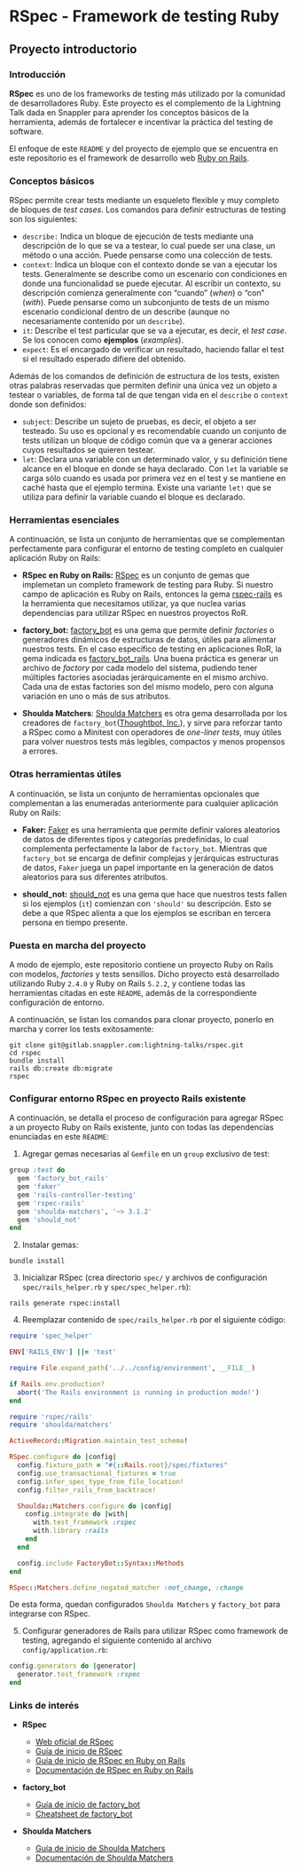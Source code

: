 # RSpec - Framework de testing Ruby
## Proyecto introductorio

### Introducción

**RSpec** es uno de los frameworks de testing más utilizado por la comunidad de desarrolladores Ruby.
Este proyecto es el complemento de la Lightning Talk dada en Snappler para aprender los conceptos
básicos de la herramienta, además de fortalecer e incentivar la práctica del testing de software.

El enfoque de este `README` y del proyecto de ejemplo que se encuentra en este repositorio
es el framework de desarrollo web [Ruby on Rails](https://rubyonrails.org/).

### Conceptos básicos

RSpec permite crear tests mediante un esqueleto flexible y muy completo de bloques de *test cases*.
Los comandos para definir estructuras de testing son los siguientes:

- `describe:` Indica un bloque de ejecución de tests mediante una descripción de lo que se va a testear,
lo cual puede ser una clase, un método o una acción. Puede pensarse como una colección de tests.
- `context`:  Indica un bloque con el contexto donde se van a ejecutar los tests.
Generalmente se describe como un escenario con condiciones en donde una funcionalidad se puede ejecutar.
Al escribir un contexto, su descripción comienza generalmente con “cuando” (*when*) o “con” (*with*).
Puede pensarse como un subconjunto de tests de un mismo escenario condicional dentro de un describe
(aunque no necesariamente contenido por un `describe`).
- `it`: Describe el test particular que se va a ejecutar, es decir, el *test case*.
Se los conocen como **ejemplos** (*examples*).
- `expect`: Es el encargado de verificar un resultado, haciendo fallar el test si el resultado esperado difiere del obtenido.

Además de los comandos de definición de estructura de los tests, existen otras palabras reservadas
que permiten definir una única vez un objeto a testear o variables, de forma tal de que tengan vida
en el `describe` o `context` donde son definidos:

- `subject`: Describe un sujeto de pruebas, es decir, el objeto a ser testeado.
Su uso es opcional y es recomendable cuando un conjunto de tests utilizan un bloque de código común
que va a generar acciones cuyos resultados se quieren testear.
- `let`: Declara una variable con un determinado valor, y su definición tiene alcance en el bloque en donde se haya declarado.
Con `let` la variable se carga sólo cuando es usada por primera vez en el test y se mantiene en caché hasta que el ejemplo termina.
Existe una variante `let!` que se utiliza para definir la variable cuando el bloque es declarado.


### Herramientas esenciales

A continuación, se lista un conjunto de herramientas que se complementan perfectamente para
configurar el entorno de testing completo en cualquier aplicación Ruby on Rails:

- **RSpec en Ruby on Rails:** [RSpec](http://rspec.info/) es un conjunto de gemas que
implemetan un completo framework de testing para Ruby. Si nuestro campo de aplicación es
Ruby on Rails, entonces la gema [rspec-rails](https://github.com/rspec/rspec-rails)
es la herramienta que necesitamos utilizar, ya que nuclea varias dependencias para utilizar RSpec en nuestros proyectos RoR.

- **factory_bot:** [factory_bot](https://github.com/thoughtbot/factory_bot) es una gema que permite
definir *factories* o generadores dinámicos de estructuras de datos, útiles para alimentar nuestros tests. En el caso
específico de testing en aplicaciones RoR, la gema indicada es [factory_bot_rails](https://github.com/thoughtbot/factory_bot_rails).
Una buena práctica es generar un archivo de *factory* por cada modelo del sistema,
pudiendo tener múltiples factories asociadas jerárquicamente en el mismo archivo.
Cada una de estas factories son del mismo modelo, pero con alguna variación en uno o más de sus atributos.

- **Shoulda Matchers**: [Shoulda Matchers](https://github.com/thoughtbot/shoulda-matchers) es otra gema desarrollada por los creadores de
`factory_bot`([Thoughtbot, Inc.](https://github.com/thoughtbot)), y sirve para reforzar tanto a RSpec como a Minitest con
operadores de *one-liner tests*, muy útiles para volver nuestros tests más legibles, compactos y menos propensos a errores.

### Otras herramientas útiles

A continuación, se lista un conjunto de herramientas opcionales que complementan
a las enumeradas anteriormente para cualquier aplicación Ruby on Rails:

- **Faker:** [Faker](https://github.com/stympy/faker) es una herramienta que permite definir valores aleatorios de datos
de diferentes tipos y categorías predefinidas, lo cual complementa perfectamente la labor de `factory_bot`.
Mientras que `factory_bot` se encarga de definir complejas y jerárquicas estructuras de datos, `Faker` juega un papel
importante en la generación de datos aleatorios para sus diferentes atributos.

- **should_not:** [should_not](https://github.com/should-not/should_not) es una gema que hace que nuestros tests fallen si los ejemplos (`it`) comienzan con `'should'` su descripción. Esto se debe a que RSpec alienta a que los ejemplos se escriban en tercera persona en tiempo presente.

### Puesta en marcha del proyecto

A modo de ejemplo, este repositorio contiene un proyecto Ruby on Rails con modelos, *factories* y tests sensillos.
Dicho proyecto está desarrollado utilizando Ruby `2.4.0` y Ruby on Rails `5.2.2`, y contiene todas las herramientas
citadas en este `README`, además de la correspondiente configuración de entorno.

A continuación, se listan los comandos para clonar proyecto, ponerlo en marcha y correr los tests exitosamente:

```
git clone git@gitlab.snappler.com:lightning-talks/rspec.git
cd rspec
bundle install
rails db:create db:migrate
rspec
```

### Configurar entorno RSpec en proyecto Rails existente

A continuación, se detalla el proceso de configuración para agregar RSpec a un proyecto Ruby on Rails existente,
junto con todas las dependencias enunciadas en este `README`:

1. Agregar gemas necesarias al `Gemfile` en un `group` exclusivo de test:

  ```ruby
  group :test do
    gem 'factory_bot_rails'
    gem 'faker'
    gem 'rails-controller-testing'
    gem 'rspec-rails'
    gem 'shoulda-matchers', '~> 3.1.2'
    gem 'should_not'
  end
  ```

2. Instalar gemas:

  ```
  bundle install
  ```

3. Inicializar RSpec (crea directorio `spec/` y archivos de configuración `spec/rails_helper.rb` y `spec/spec_helper.rb`):

  ```
  rails generate rspec:install
  ```

4. Reemplazar contenido de `spec/rails_helper.rb` por el siguiente código:

  ```ruby
  require 'spec_helper'

  ENV['RAILS_ENV'] ||= 'test'

  require File.expand_path('../../config/environment', __FILE__)

  if Rails.env.production?
    abort('The Rails environment is running in production mode!')
  end

  require 'rspec/rails'
  require 'shoulda/matchers'

  ActiveRecord::Migration.maintain_test_schema!

  RSpec.configure do |config|
    config.fixture_path = "#{::Rails.root}/spec/fixtures"
    config.use_transactional_fixtures = true
    config.infer_spec_type_from_file_location!
    config.filter_rails_from_backtrace!

    Shoulda::Matchers.configure do |config|
      config.integrate do |with|
        with.test_framework :rspec
        with.library :rails
      end
    end

    config.include FactoryBot::Syntax::Methods
  end

  RSpec::Matchers.define_negated_matcher :not_change, :change
  ```

  De esta forma, quedan configurados `Shoulda Matchers` y `factory_bot` para integrarse con RSpec.

5. Configurar generadores de Rails para utilizar RSpec como framework de testing, agregando el siguiente contenido al archivo `config/application.rb`:


  ```ruby
  config.generators do |generator|
    generator.test_framework :rspec
  end
  ```

### Links de interés

- **RSpec**
  - [Web oficial de RSpec](http://rspec.info/)
  - [Guía de inicio de RSpec](http://www.betterspecs.org/)
  - [Guía de inicio de RSpec en Ruby on Rails](https://github.com/rspec/rspec-rails/blob/master/README.md)
  - [Documentación de RSpec en Ruby on Rails](https://relishapp.com/rspec/rspec-rails/docs)

- **factory_bot**
  - [Guía de inicio de factory_bot](https://github.com/thoughtbot/factory_bot/blob/master/GETTING_STARTED.md)
  - [Cheatsheet de factory_bot](https://devhints.io/factory_bot)

- **Shoulda Matchers**
  - [Guía de inicio de Shoulda Matchers](https://matchers.shoulda.io/)
  - [Documentación de Shoulda Matchers](https://github.com/thoughtbot/shoulda-matchers/blob/master/README.md)
